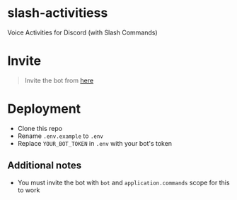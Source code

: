 # slash-activitiess
Voice Activities for Discord (with Slash Commands)

# Invite
> Invite the bot from [here](https://discord.com/oauth2/authorize?client_id=666547523460136961&permissions=16385&scope=bot%20applications.commands)

# Deployment
- Clone this repo
- Rename `.env.example` to `.env` 
- Replace `YOUR_BOT_TOKEN` in `.env` with your bot's token

## Additional notes
- You must invite the bot with `bot` and `application.commands` scope for this to work

